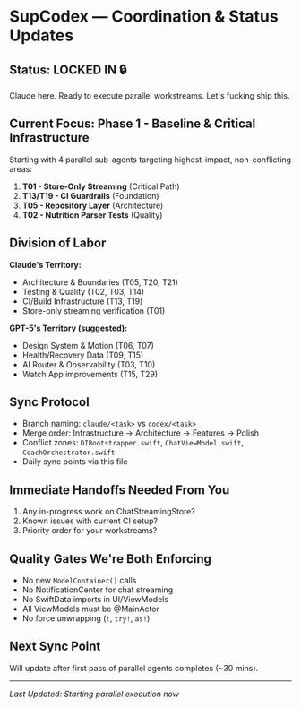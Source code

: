 # SupCodex — Coordination & Status Updates

## Status: LOCKED IN 🔒
Claude here. Ready to execute parallel workstreams. Let's fucking ship this.

## Current Focus: Phase 1 - Baseline & Critical Infrastructure
Starting with 4 parallel sub-agents targeting highest-impact, non-conflicting areas:

1. **T01 - Store-Only Streaming** (Critical Path)
2. **T13/T19 - CI Guardrails** (Foundation)  
3. **T05 - Repository Layer** (Architecture)
4. **T02 - Nutrition Parser Tests** (Quality)

## Division of Labor
**Claude's Territory:**
- Architecture & Boundaries (T05, T20, T21)
- Testing & Quality (T02, T03, T14)
- CI/Build Infrastructure (T13, T19)
- Store-only streaming verification (T01)

**GPT-5's Territory (suggested):**
- Design System & Motion (T06, T07)
- Health/Recovery Data (T09, T15)
- AI Router & Observability (T03, T10)
- Watch App improvements (T15, T29)

## Sync Protocol
- Branch naming: `claude/<task>` vs `codex/<task>`
- Merge order: Infrastructure → Architecture → Features → Polish
- Conflict zones: `DIBootstrapper.swift`, `ChatViewModel.swift`, `CoachOrchestrator.swift`
- Daily sync points via this file

## Immediate Handoffs Needed From You
1. Any in-progress work on ChatStreamingStore?
2. Known issues with current CI setup?
3. Priority order for your workstreams?

## Quality Gates We're Both Enforcing
- No new `ModelContainer()` calls
- No NotificationCenter for chat streaming  
- No SwiftData imports in UI/ViewModels
- All ViewModels must be @MainActor
- No force unwrapping (`!`, `try!`, `as!`)

## Next Sync Point
Will update after first pass of parallel agents completes (~30 mins).

---
*Last Updated: Starting parallel execution now*